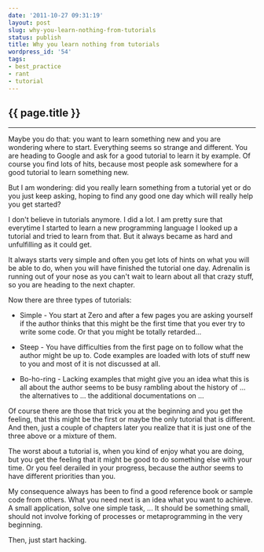```yaml
---
date: '2011-10-27 09:31:19'
layout: post
slug: why-you-learn-nothing-from-tutorials
status: publish
title: Why you learn nothing from tutorials
wordpress_id: '54'
tags:
- best_practice
- rant
- tutorial
---
```


{{ page.title }}
----------------
----------------

Maybe you do that: you want to learn something new and you are wondering where
to start. Everything seems so strange and different. You are heading to Google
and ask for a good tutorial to learn it by example. Of course you find lots of
hits, because most people ask somewhere for a good tutorial to learn something
new.

But I am wondering: did you really learn something from a tutorial yet or do
you just keep asking, hoping to find any good one day which will really help
you get started?

I don't believe in tutorials anymore. I did a lot. I am pretty sure that
everytime I started to learn a new programming language I looked up a tutorial
and tried to learn from that. But it always became as hard and unfulfilling as
it could get.

It always starts very simple and often you get lots of hints on what you will
be able to do, when you will have finished the tutorial one day. Adrenalin is
running out of your nose as you can't wait to learn about all that crazy stuff,
so you are heading to the next chapter.

Now there are three types of tutorials:

  * Simple - You start at Zero and after a few pages you are asking yourself if the author thinks that this might be the first time that you ever try to write some code. Or that you might be totally retarded...

	
  * Steep - You have difficulties from the first page on to follow what the author might be up to. Code examples are loaded with lots of stuff new to you and most of it is not discussed at all.

	
  * Bo-ho-ring - Lacking examples that might give you an idea what this is all about the author seems to be busy rambling about the history of ... the alternatives to ... the additional documentations on ...


Of course there are those that trick you at the beginning and you get the
feeling, that this might be the first or maybe the only tutorial that is
different. And then, just a couple of chapters later you realize that it is
just one of the three above or a mixture of them.

The worst about a tutorial is, when you kind of enjoy what you are doing, but
you get the feeling that it might be good to do something else with your time.
Or you feel derailed in your progress, because the author seems to have
different priorities than you.

My consequence always has been to find a good reference book or sample code
from others. What you need next is an idea what you want to achieve. A small
application, solve one simple task, ... It should be something small, should
not involve forking of processes or metaprogramming in the very beginning.

Then, just start hacking.
